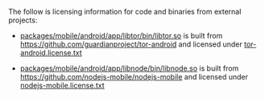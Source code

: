 The follow is licensing information for code and binaries from external projects:

- [packages/mobile/android/app/libtor/bin/libtor.so](packages/mobile/android/app/libtor/bin/libtor.so) is built from https://github.com/guardianproject/tor-android and licensed under [tor-android.license.txt](tor-android.license.txt)

- [packages/mobile/android/app/libnode/bin/libnode.so](packages/mobile/android/app/libnode/bin/libnode.so) is built from https://github.com/nodejs-mobile/nodejs-mobile and licensed under [nodejs-mobile.license.txt](nodejs-mobile.license.txt)
